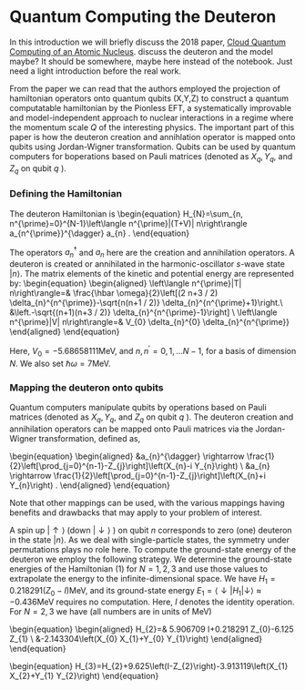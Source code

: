 # Quantum Computing the Deuteron

In this introduction we will briefly discuss the 2018 paper, [Cloud Quantum Computing of an Atomic Nucleus](https://journals.aps.org/prl/abstract/10.1103/PhysRevLett.120.210501). discuss the deuteron and the model maybe? It should be somewhere, maybe here instead of the notebook. Just need a light introduction before the real work.

From the paper we can read that the authors employed the projection of hamiltonian operators onto quantum qubits (X,Y,Z) to construct a quantum computatable hamiltonian by the Pionless EFT, a systematically improvable and model-independent approach to nuclear interactions in a regime where the momentum scale $Q$ of the interesting physics. The important part of this paper is how the deuteron creation and annihlation operator is mapped onto qubits using Jordan-Wigner transformation. Qubits can be used by quantum computers for boperations based on Pauli matrices (denoted as $X_{q}, Y_{q}$, and $Z_{q}$ on qubit $q$ ).

### Defining the Hamiltonian

The deuteron Hamiltonian is 
\begin{equation}
H_{N}=\sum_{n, n^{\prime}=0}^{N-1}\left\langle n^{\prime}|(T+V)| n\right\rangle a_{n^{\prime}}^{\dagger} a_{n} .
\end{equation}

The operators $a_{n}^{\dagger}$ and $a_{n}$ here are the creation and annihilation operators. A deuteron is created or annihilated in the harmonic-oscillator $s$-wave state $|n\rangle$. The matrix elements of the kinetic and potential energy are represented by:
\begin{equation}
\begin{aligned}
\left\langle n^{\prime}|T| n\right\rangle=& \frac{\hbar \omega}{2}\left[(2 n+3 / 2) \delta_{n}^{n^{\prime}}-\sqrt{n(n+1 / 2)} \delta_{n}^{n^{\prime}+1}\right.\\
&\left.-\sqrt{(n+1)(n+3 / 2)} \delta_{n}^{n^{\prime}-1}\right] \\
\left\langle n^{\prime}|V| n\right\rangle=& V_{0} \delta_{n}^{0} \delta_{n}^{n^{\prime}}
\end{aligned}
\end{equation}

Here, $V_{0}=-5.68658111 \mathrm{MeV}$, and $n, n^{\prime}=0,1, \ldots N-1$, for a basis of dimension $N$. We also set $\hbar \omega=7 \mathrm{MeV}$.

### Mapping the deuteron onto qubits

Quantum computers manipulate qubits by operations based on Pauli matrices (denoted as $X_{q}, Y_{q}$, and $Z_{q}$ on qubit $q$ ). The deuteron creation and annihilation operators can be mapped onto Pauli matrices via the Jordan-Wigner transformation, defined as,

\begin{equation}
\begin{aligned}
&a_{n}^{\dagger} \rightarrow \frac{1}{2}\left[\prod_{j=0}^{n-1}-Z_{j}\right]\left(X_{n}-i Y_{n}\right) \\
&a_{n} \rightarrow \frac{1}{2}\left[\prod_{j=0}^{n-1}-Z_{j}\right]\left(X_{n}+i Y_{n}\right) .
\end{aligned}
\end{equation}

Note that other mappings can be used, with the various mappings having benefits and drawbacks that may apply to your problem of interest.

A spin up $|\uparrow\rangle$ (down $|\downarrow\rangle$ ) on qubit $n$ corresponds to zero (one) deuteron in the state $|n\rangle$. As we deal with single-particle states, the symmetry under permutations plays no role here. To compute the ground-state energy of the deuteron we employ the following strategy. We determine the ground-state energies of the Hamiltonian (1) for $N=1,2,3$ and use those values to extrapolate the energy to the infinite-dimensional space. We have $H_{1}=0.218291\left(Z_{0}-I\right) \mathrm{MeV}$, and its ground-state energy $E_{1}=\left\langle\downarrow\left|H_{1}\right| \downarrow\right\rangle \approx-0.436 \mathrm{MeV}$ requires no computation. Here, $I$ denotes the identity operation. For $N=2,3$ we have (all numbers are in units of $\mathrm{MeV}$)

\begin{equation}
\begin{aligned}
H_{2}=& 5.906709 I+0.218291 Z_{0}-6.125 Z_{1} \\
&-2.143304\left(X_{0} X_{1}+Y_{0} Y_{1}\right)
\end{aligned}
\end{equation}

\begin{equation}
H_{3}=H_{2}+9.625\left(I-Z_{2}\right)-3.913119\left(X_{1} X_{2}+Y_{1} Y_{2}\right)
\end{equation}



